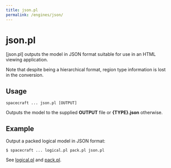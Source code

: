 ```yaml
---
title: json.pl
permalink: /engines/json/
---
```

[{{page.title}}]: {{site.engine_baseurl}}/{{page.title}}


json.pl
=======

[json.pl] outputs the model in JSON format suitable for use in an HTML viewing
application.

Note that despite being a hierarchical format, region type information is lost
in the conversion.


Usage
-----

```
spacecraft ... json.pl [OUTPUT]
```

Outputs the model to the supplied **OUTPUT** file or **{TYPE}.json** otherwise.


Example
-------

Output a packed logical model in JSON format:

```
$ spacecraft ... logical.pl pack.pl json.pl
```

See [logical.pl](/engines/logical/) and [pack.pl](/engines/pack/).